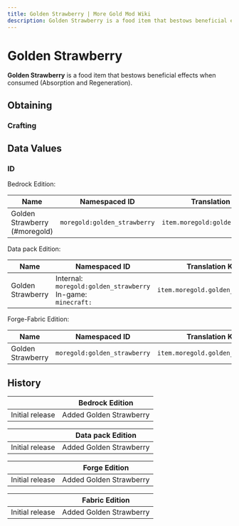 ```yaml
---
title: Golden Strawberry | More Gold Mod Wiki
description: Golden Strawberry is a food item that bestows beneficial effects when consumed (Absorption and Regeneration).
---
```


# Golden Strawberry

**Golden Strawberry** is a food item that bestows beneficial effects when consumed (Absorption and Regeneration).

## Obtaining

### Crafting

<ShapedRecipe
a1="gold_ingot" b1="gold_ingot" c1="gold_ingot"
a2="gold_ingot" b2="morefood:strawberry" c2="gold_ingot"
a3="gold_ingot" b3="gold_ingot" c3="gold_ingot"
output="moregold:golden_strawberry"/>

## Data Values

### ID

Bedrock Edition:

| Name                          | Namespaced ID                | Translation Key                   |
| ----------------------------- | ---------------------------- | --------------------------------- |
| Golden Strawberry (#moregold) | `moregold:golden_strawberry` | `item.moregold:golden_strawberry` |

Data pack Edition:

| Name              | Namespaced ID                                                         | Translation Key                   |
| ----------------- | --------------------------------------------------------------------- | --------------------------------- |
| Golden Strawberry | Internal:<br>`moregold:golden_strawberry`<br>In-game:<br>`minecraft:` | `item.moregold.golden_strawberry` |

Forge-Fabric Edition:

| Name              | Namespaced ID                | Translation Key                   |
| ----------------- | ---------------------------- | --------------------------------- |
| Golden Strawberry | `moregold:golden_strawberry` | `item.moregold.golden_strawberry` |

## History

|                 | Bedrock Edition         |
| --------------- | ----------------------- |
| Initial release | Added Golden Strawberry |

|                 | Data pack Edition       |
| --------------- | ----------------------- |
| Initial release | Added Golden Strawberry |

|                 | Forge Edition           |
| --------------- | ----------------------- |
| Initial release | Added Golden Strawberry |

|                 | Fabric Edition          |
| --------------- | ----------------------- |
| Initial release | Added Golden Strawberry |
